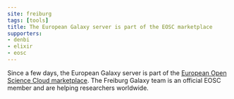 ```yaml
---
site: freiburg
tags: [tools]
title: The European Galaxy server is part of the EOSC marketplace
supporters:
- denbi
- elixir
- eosc
---
```


Since a few days, the European Galaxy server is part of the [European Open Science Cloud marketplace](https://marketplace.eosc-portal.eu/services/european-galaxy-server).
The Freiburg Galaxy team is an official EOSC member and are helping researchers worldwide.
